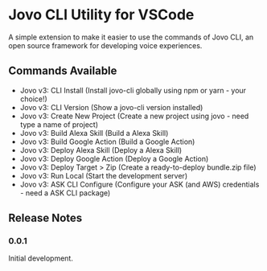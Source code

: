 # Jovo CLI Utility for VSCode

A simple extension to make it easier to use the commands of Jovo CLI, an open source framework for developing voice experiences.

## Commands Available

* Jovo v3: CLI Install (Install jovo-cli globally using npm or yarn - your choice!)
* Jovo v3: CLI Version (Show a jovo-cli version installed)
* Jovo v3: Create New Project (Create a new project using jovo - need type a name of project)
* Jovo v3: Build Alexa Skill (Build a Alexa Skill)
* Jovo v3: Build Google Action (Build a Google Action)
* Jovo v3: Deploy Alexa Skill (Deploy a Alexa Skill)
* Jovo v3: Deploy Google Action (Deploy a Google Action)
* Jovo v3: Deploy Target > Zip (Create a ready-to-deploy bundle.zip file)
* Jovo v3: Run Local (Start the development server)
* Jovo v3: ASK CLI Configure (Configure your ASK (and AWS) credentials - need a ASK CLI package)


<!-- Describe specific features of your extension including screenshots of your extension in action. Image paths are relative to this README file.

For example if there is an image subfolder under your extension project workspace:

\!\[feature X\]\(images/feature-x.png\) -->

## Release Notes

### 0.0.1

Initial development.
